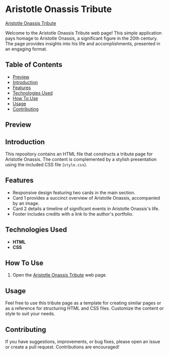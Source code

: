 # Aristotle Onassis Tribute

[Aristotle Onassis Tribute](https://umar-ashraf09.github.io/Aristotle-Page/)

Welcome to the Aristotle Onassis Tribute web page! This simple application pays homage to Aristotle Onassis, a significant figure in the 20th century. The page provides insights into his life and accomplishments, presented in an engaging format.

## Table of Contents

- [Preview](#preview)
- [Introduction](#introduction)
- [Features](#features)
- [Technologies Used](#technologies-used)
- [How To Use](#how-to-use)
- [Usage](#usage)
- [Contributing](#contributing)

## Preview



## Introduction

This repository contains an HTML file that constructs a tribute page for Aristotle Onassis. The content is complemented by a stylish presentation using the included CSS file (`style.css`).

## Features

- Responsive design featuring two cards in the main section.
- Card 1 provides a succinct overview of Aristotle Onassis, accompanied by an image.
- Card 2 details a timeline of significant events in Aristotle Onassis's life.
- Footer includes credits with a link to the author's portfolio.

## Technologies Used

- **HTML**
- **CSS**

## How To Use

1. Open the [Aristotle Onassis Tribute](https://umar-ashraf09.github.io/Aristotle-Page/) web page.

## Usage

Feel free to use this tribute page as a template for creating similar pages or as a reference for structuring HTML and CSS files. Customize the content or style to suit your needs.

## Contributing

If you have suggestions, improvements, or bug fixes, please open an issue or create a pull request. Contributions are encouraged!
